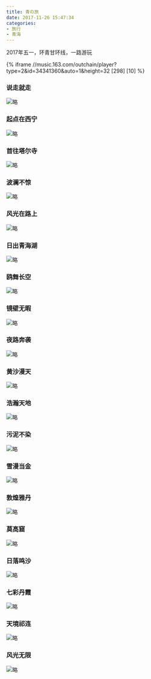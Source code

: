 ```yaml
---
title: 青の旅
date: 2017-11-26 15:47:34
categories:
- 旅行
- 青海
---
```


2017年五一，环青甘环线，一路游玩

<!-- more -->

{% iframe //music.163.com/outchain/player?type=2&id=34341360&auto=1&height=32 [298] [10] %}

### 说走就走
![略](http://p08hg0gm8.bkt.clouddn.com/blog/image/qinghai/trip/01?imageMogr2/auto-orient/format/webp/interlace/1/blur/1x0/quality/75|watermark/2/text/5pyo44Gu57yY/font/5b6u6L2v6ZuF6buR/fontsize/240/fill/I0VGRjRGNg==/dissolve/66/gravity/South/dx/10/dy/10|imageslim "青甘环线")

### 起点在西宁
![略](http://p08hg0gm8.bkt.clouddn.com/blog/image/qinghai/trip/02?imageMogr2/auto-orient/format/webp/interlace/1/blur/1x0/quality/75|watermark/2/text/5pyo44Gu57yY/font/5b6u6L2v6ZuF6buR/fontsize/240/fill/I0VGRjRGNg==/dissolve/66/gravity/South/dx/10/dy/10|imageslim "西宁宾馆")

### 首往塔尔寺
![略](http://p08hg0gm8.bkt.clouddn.com/blog/image/qinghai/trip/03?imageMogr2/auto-orient/format/webp/interlace/1/blur/1x0/quality/75|watermark/2/text/5pyo44Gu57yY/font/5b6u6L2v6ZuF6buR/fontsize/240/fill/I0VGRjRGNg==/dissolve/66/gravity/South/dx/10/dy/10|imageslim "塔尔寺")

### 波澜不惊
![略](http://p08hg0gm8.bkt.clouddn.com/blog/image/qinghai/trip/04?imageMogr2/auto-orient/format/webp/interlace/1/blur/1x0/quality/75|watermark/2/text/5pyo44Gu57yY/font/5b6u6L2v6ZuF6buR/fontsize/240/fill/I0VGRjRGNg==/dissolve/66/gravity/South/dx/10/dy/10|imageslim "青海湖")

### 风光在路上
![略](http://p08hg0gm8.bkt.clouddn.com/blog/image/qinghai/trip/05?imageMogr2/auto-orient/format/webp/interlace/1/blur/1x0/quality/75|watermark/2/text/5pyo44Gu57yY/font/5b6u6L2v6ZuF6buR/fontsize/240/fill/I0VGRjRGNg==/dissolve/66/gravity/South/dx/10/dy/10|imageslim "长途奔袭")

### 日出青海湖
![略](http://p08hg0gm8.bkt.clouddn.com/blog/image/qinghai/trip/06?imageMogr2/auto-orient/format/webp/interlace/1/blur/1x0/quality/75|watermark/2/text/5pyo44Gu57yY/font/5b6u6L2v6ZuF6buR/fontsize/240/fill/I0VGRjRGNg==/dissolve/66/gravity/South/dx/10/dy/10|imageslim "黑马河")

### 鸥舞长空
![略](http://p08hg0gm8.bkt.clouddn.com/blog/image/qinghai/trip/07?imageMogr2/auto-orient/format/webp/interlace/1/blur/1x0/quality/75|watermark/2/text/5pyo44Gu57yY/font/5b6u6L2v6ZuF6buR/fontsize/240/fill/I0VGRjRGNg==/dissolve/66/gravity/South/dx/10/dy/10|imageslim "鸟岛")

### 镜壁无暇
![略](http://p08hg0gm8.bkt.clouddn.com/blog/image/qinghai/trip/08?imageMogr2/auto-orient/format/webp/interlace/1/blur/1x0/quality/75|watermark/2/text/5pyo44Gu57yY/font/5b6u6L2v6ZuF6buR/fontsize/240/fill/I0VGRjRGNg==/dissolve/66/gravity/South/dx/10/dy/10|imageslim "茶卡盐湖")

### 夜路奔袭
![略](http://p08hg0gm8.bkt.clouddn.com/blog/image/qinghai/trip/09?imageMogr2/auto-orient/format/webp/interlace/1/blur/1x0/quality/75|watermark/2/text/5pyo44Gu57yY/font/5b6u6L2v6ZuF6buR/fontsize/240/fill/I0VGRjRGNg==/dissolve/66/gravity/South/dx/10/dy/10|imageslim "德令哈")

### 黄沙漫天
![略](http://p08hg0gm8.bkt.clouddn.com/blog/image/qinghai/trip/10?imageMogr2/auto-orient/format/webp/interlace/1/blur/1x0/quality/75|watermark/2/text/5pyo44Gu57yY/font/5b6u6L2v6ZuF6buR/fontsize/240/fill/I0VGRjRGNg==/dissolve/66/gravity/South/dx/10/dy/10|imageslim "戈壁滩")

### 浩瀚天地
![略](http://p08hg0gm8.bkt.clouddn.com/blog/image/qinghai/trip/11?imageMogr2/auto-orient/format/webp/interlace/1/blur/1x0/quality/75|watermark/2/text/5pyo44Gu57yY/font/5b6u6L2v6ZuF6buR/fontsize/240/fill/I0VGRjRGNg==/dissolve/66/gravity/South/dx/10/dy/10|imageslim "冷湖雅丹")

### 污泥不染
![略](http://p08hg0gm8.bkt.clouddn.com/blog/image/qinghai/trip/12?imageMogr2/auto-orient/format/webp/interlace/1/blur/1x0/quality/75|watermark/2/text/5pyo44Gu57yY/font/5b6u6L2v6ZuF6buR/fontsize/240/fill/I0VGRjRGNg==/dissolve/66/gravity/South/dx/10/dy/10|imageslim "水上雅丹")

### 雪漫当金
![略](http://p08hg0gm8.bkt.clouddn.com/blog/image/qinghai/trip/13?imageMogr2/auto-orient/format/webp/interlace/1/blur/1x0/quality/75|watermark/2/text/5pyo44Gu57yY/font/5b6u6L2v6ZuF6buR/fontsize/240/fill/I0VGRjRGNg==/dissolve/66/gravity/South/dx/10/dy/10|imageslim "当金山")

### 敦煌雅丹
![略](http://p08hg0gm8.bkt.clouddn.com/blog/image/qinghai/trip/14?imageMogr2/auto-orient/format/webp/interlace/1/blur/1x0/quality/75|watermark/2/text/5pyo44Gu57yY/font/5b6u6L2v6ZuF6buR/fontsize/240/fill/I0VGRjRGNg==/dissolve/66/gravity/South/dx/10/dy/10|imageslim "敦煌雅丹")

### 莫高窟
![略](http://p08hg0gm8.bkt.clouddn.com/blog/image/qinghai/trip/15?imageMogr2/auto-orient/format/webp/interlace/1/blur/1x0/quality/75|watermark/2/text/5pyo44Gu57yY/font/5b6u6L2v6ZuF6buR/fontsize/240/fill/I0VGRjRGNg==/dissolve/66/gravity/South/dx/10/dy/10|imageslim "莫高窟")

### 日落鸣沙
![略](http://p08hg0gm8.bkt.clouddn.com/blog/image/qinghai/trip/16?imageMogr2/auto-orient/format/webp/interlace/1/blur/1x0/quality/75|watermark/2/text/5pyo44Gu57yY/font/5b6u6L2v6ZuF6buR/fontsize/240/fill/I0VGRjRGNg==/dissolve/66/gravity/South/dx/10/dy/10|imageslim "鸣沙山")

### 七彩丹霞
![略](http://p08hg0gm8.bkt.clouddn.com/blog/image/qinghai/trip/17?imageMogr2/auto-orient/format/webp/interlace/1/blur/1x0/quality/75|watermark/2/text/5pyo44Gu57yY/font/5b6u6L2v6ZuF6buR/fontsize/240/fill/I0VGRjRGNg==/dissolve/66/gravity/South/dx/10/dy/10|imageslim "七彩丹霞")

### 天境祁连
![略](http://p08hg0gm8.bkt.clouddn.com/blog/image/qinghai/trip/18?imageMogr2/auto-orient/format/webp/interlace/1/blur/1x0/quality/75|watermark/2/text/5pyo44Gu57yY/font/5b6u6L2v6ZuF6buR/fontsize/240/fill/I0VGRjRGNg==/dissolve/66/gravity/South/dx/10/dy/10|imageslim "天境祁连")

### 风光无限
![略](http://p08hg0gm8.bkt.clouddn.com/blog/image/qinghai/trip/19?imageMogr2/auto-orient/format/webp/interlace/1/blur/1x0/quality/75|watermark/2/text/5pyo44Gu57yY/font/5b6u6L2v6ZuF6buR/fontsize/240/fill/I0VGRjRGNg==/dissolve/66/gravity/South/dx/10/dy/10|imageslim "风光无限")

